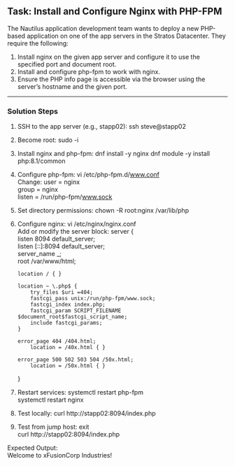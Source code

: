 ## Task: Install and Configure Nginx with PHP-FPM

The Nautilus application development team wants to deploy a new PHP-based application on one of the app servers in the Stratos Datacenter. They require the following:

1. Install nginx on the given app server and configure it to use the specified port and document root.
2. Install and configure php-fpm to work with nginx.
3. Ensure the PHP info page is accessible via the browser using the server’s hostname and the given port.

---

### Solution Steps

1. SSH to the app server (e.g., stapp02):
   ssh steve@stapp02

2. Become root:
   sudo -i

3. Install nginx and php-fpm:
   dnf install -y nginx
   dnf module -y install php:8.1/common

4. Configure php-fpm:
   vi /etc/php-fpm.d/www.conf  
   Change:
   user = nginx  
   group = nginx  
   listen = /run/php-fpm/www.sock  

5. Set directory permissions:
   chown -R root:nginx /var/lib/php

6. Configure nginx:
   vi /etc/nginx/nginx.conf  
   Add or modify the server block:
   server {  
       listen       8094 default_server;  
       listen       [::]:8094 default_server;  
       server_name  _;  
       root         /var/www/html;  

       location / { }  

       location ~ \.php$ {  
           try_files $uri =404;  
           fastcgi_pass unix:/run/php-fpm/www.sock;  
           fastcgi_index index.php;  
           fastcgi_param SCRIPT_FILENAME $document_root$fastcgi_script_name;  
           include fastcgi_params;  
       }  

       error_page 404 /404.html;  
           location = /40x.html { }  

       error_page 500 502 503 504 /50x.html;  
           location = /50x.html { }  
   }

7. Restart services:
   systemctl restart php-fpm  
   systemctl restart nginx

8. Test locally:
   curl http://stapp02:8094/index.php

9. Test from jump host:
   exit  
   curl http://stapp02:8094/index.php  

Expected Output:  
Welcome to xFusionCorp Industries!

